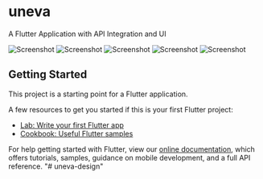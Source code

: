 # uneva

A Flutter Application with API Integration and UI

![Screenshot](1.jpeg)
![Screenshot](2.jpeg)
![Screenshot](3.jpeg)
![Screenshot](4.jpeg)
![Screenshot](5.jpeg)

## Getting Started

This project is a starting point for a Flutter application.

A few resources to get you started if this is your first Flutter project:

- [Lab: Write your first Flutter app](https://flutter.dev/docs/get-started/codelab)
- [Cookbook: Useful Flutter samples](https://flutter.dev/docs/cookbook)

For help getting started with Flutter, view our
[online documentation](https://flutter.dev/docs), which offers tutorials,
samples, guidance on mobile development, and a full API reference.
"# uneva-design" 
